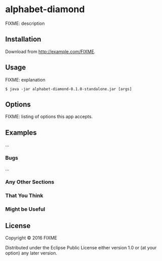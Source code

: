 # alphabet-diamond

FIXME: description

## Installation

Download from http://example.com/FIXME.

## Usage

FIXME: explanation

    $ java -jar alphabet-diamond-0.1.0-standalone.jar [args]

## Options

FIXME: listing of options this app accepts.

## Examples

...

### Bugs

...

### Any Other Sections
### That You Think
### Might be Useful

## License

Copyright © 2016 FIXME

Distributed under the Eclipse Public License either version 1.0 or (at
your option) any later version.
